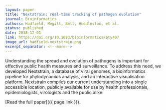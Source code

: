 ```yaml
---
layout: paper
title: "Nextstrain: real-time tracking of pathogen evolution"
journal: Bioinformatics
authors: Hadfield, Megill, Bell, Huddleston, et al.
status: published
date: 2018-12-01
link: https://doi.org/10.1093/bioinformatics/bty407
image_url: hadfield-nextstrain.png
excerpt_separator: <!--more-->
---
```


Understanding the spread and evolution of pathogens is important for effective public health measures and surveillance.
To address this need, we developed Nextstrain, a database of viral genomes, a bioinformatics pipeline for phylodynamics analysis, and an interactive visualisation platform.
Nextstrain compiles our current understanding into a single accessible location, publicly available for use by health professionals, epidemiologists, virologists and the public alike.

[Read the full paper]({{ page.link }}).
<!--more-->
